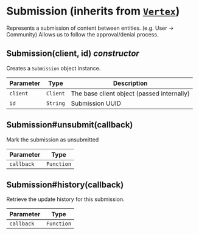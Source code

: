 # Submission (inherits from [`Vertex`](Vertex.md))

Represents a submission of content between entities. (e.g. User -> Community)
Allows us to follow the approval/denial process.


## Submission(client, id) *constructor*

Creates a `Submission` object instance.

| Parameter | Type     | Description                                |
| --------- | -------- | ------------------------------------------ |
| `client`  | `Client` | The base client object (passed internally) |
| `id`      | `String` | Submission UUID                            |


## Submission#unsubmit(callback)

Mark the submission as unsubmitted

| Parameter  | Type       |
| ---------- | ---------- |
| `callback` | `Function` |


## Submission#history(callback)

Retrieve the update history for this submission.

| Parameter  | Type       |
| ---------- | ---------- |
| `callback` | `Function` |

